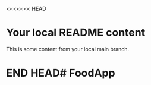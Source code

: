 <<<<<<< HEAD
# Your local README content
This is some content from your local main branch.
# END HEAD#   F o o d A p p  
 